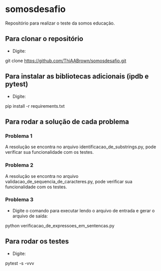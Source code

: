 # somosdesafio

Repositório para realizar o teste da somos educação.

## Para clonar o repositório

- Digite:

git clone https://github.com/ThiAABrown/somosdesafio.git

## Para instalar as bibliotecas adicionais (ipdb e pytest)

- Digite:

pip install -r requirements.txt

## Para rodar a solução de cada problema

### Problema 1 

A resolução se encontra no arquivo identificacao_de_substrings.py, pode verificar sua funcionalidade com os testes.

### Problema 2

A resolução se encontra no arquivo validacao_de_sequencia_de_caracteres.py, pode verificar sua funcionalidade com os testes.

### Problema 3

- Digite o comando para executar lendo o arquivo de entrada e gerar o arquivo de saída:

python verificacao_de_expressoes_em_sentencas.py

## Para rodar os testes 

- Digite:

pytest -s -vvv